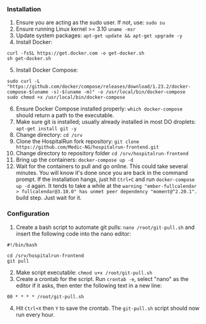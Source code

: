 ### Installation ###
1. Ensure you are acting as the sudo user. If not, use: `sudo su`
1. Ensure running Linux kernel >= 3.10 `uname -msr`
1. Update system packages: `apt-get update && apt-get upgrade -y`
1. Install Docker: 
```
curl -fsSL https://get.docker.com -o get-docker.sh 
sh get-docker.sh
```
5. Install Docker Compose: <br>
```
sudo curl -L "https://github.com/docker/compose/releases/download/1.23.2/docker-compose-$(uname -s)-$(uname -m)" -o /usr/local/bin/docker-compose
sudo chmod +x /usr/local/bin/docker-compose
```
6. Ensure Docker Compose installed properly: `which docker-compose` should return a path to the executable.
1. Make sure git is installed; usually already installed in most DO droplets: `apt-get install git -y`
1. Change directory: `cd /srv`
1. Clone the HospitalRun fork repository: `git clone https://github.com/Medic-NG/hospitalrun-frontend.git`
1. Change directory to repository folder `cd /srv/hospitalrun-frontend`
1. Bring up the containers: `docker-compose up -d`
1. Wait for the containers to pull and go online. This could take several minutes. You will know it's done once you are back in the command prompt. If the installation hangs, just hit `Ctrl+C` and run `docker-compose up -d` again. It tends to take a while at the `warning "ember-fullcalendar > fullcalendar@3.10.0" has unmet peer dependency "moment@^2.20.1".` build step. Just wait for it.

### Configuration ###
1. Create a bash script to automate git pulls: `nano /root/git-pull.sh` and insert the following code into the nano editor:
```
#!/bin/bash

cd /srv/hospitalrun-frontend
git pull
```
2. Make script executable: `chmod u+x /root/git-pull.sh`
3. Create a crontab for the script. Run `crontab -e`, select "nano" as the editor if it asks, then enter the following text in a new line:
```
00 * * * * /root/git-pull.sh
```
4. Hit `Ctrl+X` then `Y` to save the crontab. The `git-pull.sh` script should now run every hour.
